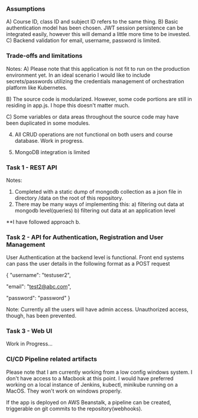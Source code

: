 ### Assumptions
A) Course ID, class ID and subject ID refers to the same thing.
B) Basic authentication model has been chosen. JWT session persistence can be integrated easily, however this will demand a little more time to be invested.
C) Backend validation for email, username, password is limited.

### Trade-offs and limitations

Notes:
A) Please note that this application is not fit to run on the production environment yet. In an ideal scenario I would like to include secrets/passwords utilizing the credentials management of orchestration platform like Kubernetes.

B) The source code is modularized. However, some code portions are still in residing in app.js.  I hope this doesn't matter much.

C) Some variables or data areas throughout the source code may have been duplicated in some modules. 

4) All CRUD operations are not functional on both users and course database. Work in progress.

5) MongoDB integration is limited



### Task 1 - REST API
Notes:
1) Completed with a static dump of mongodb collection as a json file in directory /data on the root of this repository. 
2) There may be many ways of implementing this:
    a) filtering out data at mongodb level(queries)
    b) filtering out data at an application level
   
**I have followed approach b.

### Task 2 - API for Authentication, Registration and User Management

User Authentication at the backend level is functional. Front end systems can pass the user details in the following format as a POST request

{
"username": "testuser2",

"email": "test2@abc.com",

"password": "password"
}

Note: Currently all the users will have admin access. Unauthorized access, though, has been prevented.

### Task 3 - Web UI

Work in Progress...


### CI/CD Pipeline related artifacts


Please note that I am currently working from a low config windows system. I don't have access to a Macbook at this point. I would have preferred working on a local instance of Jenkins, kubectl, minikube running on a MacOS. They won't work on windows properly. 

If the app is deployed on AWS Beanstalk, a pipeline can be created, triggerable on git commits to the repository(webhooks).